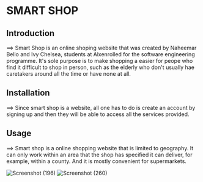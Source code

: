 # SMART SHOP
## Introduction
==> Smart Shop is an online shoping website that was created by Naheemar Bello and Ivy Chelsea, students at Alxenrolled for the software engineering programme. It's sole purpose is to make shopping a easier for peope who find it difficult to shop in person, such as the elderly who don't usually hae caretakers around all the time or have none at all.

## Installation
==> Since smart shop is a website, all one has to do is create an account by signing up and then they will be able to access all the services provided.

## Usage
==> Smart shop is a online shopping website that is limited to geography. It can only work within an area that the shop has specified it can deliver, for example, within a county. And it is mostly convenient for supermarkets.


![Screenshot (196)](https://user-images.githubusercontent.com/105067998/223064333-6c8b7104-fa0e-434a-b9e0-50792aede49d.png)
![Screenshot (260)](https://user-images.githubusercontent.com/105067998/223065125-ad9cb02b-7388-45ba-9e8c-c901270a5b4e.png)
